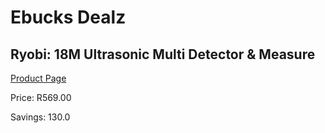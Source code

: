 
# Ebucks Dealz
## Ryobi: 18M Ultrasonic Multi Detector & Measure
[Product Page](https://www.ebucks.com/web/shop/productSelected.do?prodId=994926421&catId=370101825)

Price: R569.00

Savings: 130.0


	